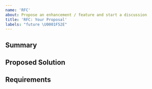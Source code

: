 ```yaml
---
name: 'RFC'
about: Propose an enhancement / feature and start a discussion
title: 'RFC: Your Proposal'
labels: "future \U0001F52E"
---
```


<!--
  🚨 RFCs are for proposed changes (not bugs or questions)
  Specifically they are whenever you'd like to see new features
  being added to urql, or enable new use-cases.

  Please open a Bug Report for issues/bugs, and use GitHub Discussions
  or the Discord channel for questions instead.
-->

## Summary

<!--
  Describe in a couple of words *what* you're proposing.
  If relevant, include *why* this should be addressed now.
  The problem should be clearly stated and the solution
  should be summarised.
-->

## Proposed Solution

<!--
  Explain the solution you're proposing in detail.
  *How* will this change be implemented, and how does it work?
-->

## Requirements

<!--
  This section is *optional*.
  But if your proposed solution has multiple ways
  of being implemented, you don't want to state how
  it may be implemented, or you don't know yet how
  it will be implemented, then:
  *List* what the implementation needs to achieve to fulfil this RFC;
-->
